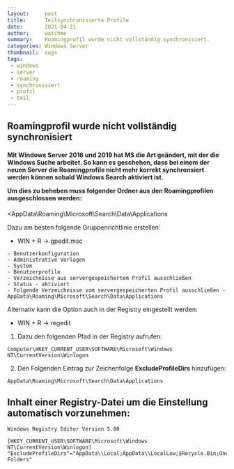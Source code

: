 ```yaml
---
layout:     post
title:      Teilsynchronisierte Profile
date:       2021-04-21
author:     watchme
summary:    Roamingprofil wurde nicht vollständig synchronisiert.
categories: Windows Server
thumbnail:  cogs
tags:
 - windows
 - server
 - roaming
 - synchronisiert
 - profil
 - teil
---
```


## Roamingprofil wurde nicht vollständig synchronisiert

<h4>Mit Windows Server 2016 und 2019 hat MS die Art geändert, mit der die Windows Suche arbeitet.
So kann es geschehen, dass bei einem der neuen Server die Roamingprofile nicht mehr korrekt synchronsiert werden können sobald Windows Search aktiviert ist.  
  
Um dies zu beheben muss folgender Ordner aus den Roamingprofilen ausgeschlossen werden:  </h4>
<AppData\Roaming\Microsoft\Search\Data\Applications


Dazu am besten folgende Gruppenrichtlinie erstellen:
  - WIN + R -> gpedit.msc

```
- Benutzerkonfiguration
- Administrative Vorlagen
- System
- Benutzerprofile
- Verzeichnisse aus servergespeichertem Profil ausschließen
- Status - aktiviert
- Folgende Verzeichnisse vom servergespeicherten Profil ausschließen - AppData\Roaming\Microsoft\Search\Data\Applications  
```

Alternativ kann die Option auch in der Registry eingestellt werden:
  - WIN + R -> regedit
1. Dazu den folgenden Pfad in der Registry aufrufen:
```
Computer\HKEY_CURRENT_USER\SOFTWARE\Microsoft\Windows NT\CurrentVersion\Winlogon
```
2. Den Folgenden Eintrag zur Zeichenfolge **ExcludeProfileDirs** hinzufügen:
```
AppData\Roaming\Microsoft\Search\Data\Applications
```

## Inhalt einer Registry-Datei um die Einstellung automatisch vorzunehmen:

```
Windows Registry Editor Version 5.00

[HKEY_CURRENT_USER\SOFTWARE\Microsoft\Windows NT\CurrentVersion\Winlogon]
"ExcludeProfileDirs"="AppData\\Local;AppData\\LocalLow;$Recycle.Bin;OneDrive;Work Folders"
```